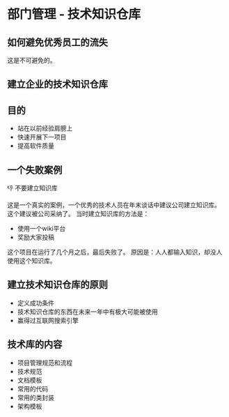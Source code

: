 # 部门管理 - 技术知识仓库

## 如何避免优秀员工的流失
这是不可避免的。

## 建立企业的技术知识仓库

## 目的
- 站在以前经验肩膀上
- 快速开展下一项目
- 提高软件质量

## 一个失败案例
:-1: 不要建立知识库

这是一个真实的案例，一个优秀的技术人员在年末谈话中建议公司建立知识库。
这个建议被公司采纳了。
当时建立知识库的方法是：
- 使用一个wiki平台
- 奖励大家投稿

这个项目在运行了几个月之后，最后失败了。
原因是：人人都输入知识，却没人使用这个知识库。

## 建立技术知识仓库的原则

- 定义成功条件
- 技术知识仓库的东西在未来一年中有极大可能被使用
- 赢得过互联网搜索引擎

## 技术库的内容

- 项目管理规范和流程
- 技术规范
- 文档模板
- 常用的代码
- 常用的类封装
- 架构模板
